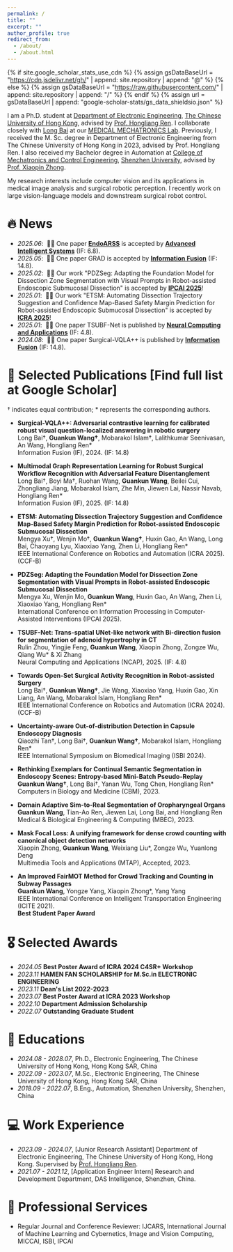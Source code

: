 ```yaml
---
permalink: /
title: ""
excerpt: ""
author_profile: true
redirect_from: 
  - /about/
  - /about.html
---
```

{% if site.google_scholar_stats_use_cdn %}
{% assign gsDataBaseUrl = "https://cdn.jsdelivr.net/gh/" | append: site.repository | append: "@" %}
{% else %}
{% assign gsDataBaseUrl = "https://raw.githubusercontent.com/" | append: site.repository | append: "/" %}
{% endif %}
{% assign url = gsDataBaseUrl | append: "google-scholar-stats/gs_data_shieldsio.json" %}

<span class='anchor' id='about-me'></span>

I am a Ph.D. student at [Department of Electronic Engineering](https://www.ee.cuhk.edu.hk/en-gb/), [The Chinese University of Hong Kong](https://www.cuhk.edu.hk/english/index.html), advised by [Prof. Hongliang Ren](https://www.ee.cuhk.edu.hk/en-gb/people/academic-staff/professors/prof-ren-hongliang). I collaborate closely with [Long Bai](https://longbai-cuhk.github.io/) at our [MEDICAL MECHATRONICS Lab](http://www.labren.org/mm/lab/). Previously, I received the M. Sc. degree in Department of Electronic Engineering from The Chinese University of Hong Kong in 2023, advised by Prof. Hongliang Ren. I also received my Bachelor degree in Automation at [College of Mechatronics and Control Engineering](https://cmce.szu.edu.cn/), [Shenzhen University](https://www.szu.edu.cn/), advised by [Prof. Xiaopin Zhong](https://cmce.szu.edu.cn/info/1686/5238.htm).

My research interests include computer vision and its applications in medical image analysis and surgical robotic perception. I recently work on large vision-language models and downstream surgical robot control.

<!-- <img src="images/my.jpg" alt="sym" width="50%" style="display: block; margin: 0 auto;"> -->


# 🔥 News
- *2025.06*: &nbsp;🎉🎉 One paper [**EndoARSS**](https://www.arxiv.org/abs/2506.06830) is accepted by [**Advanced Intelligent Systems**](https://advanced.onlinelibrary.wiley.com/journal/26404567) (IF: 6.8).
- *2025.05*: &nbsp;🎉🎉 One paper GRAD is accepted by [**Information Fusion**](https://www.sciencedirect.com/journal/information-fusion) (IF: 14.8).
- *2025.02*: &nbsp;🎉🎉 Our work "PDZSeg: Adapting the Foundation Model for Dissection Zone Segmentation with Visual Prompts in Robot-assisted Endoscopic Submucosal Dissection" is accepted by [**IPCAI 2025**](https://sites.google.com/view/ipcai2025)!
- *2025.01*: &nbsp;🎉🎉 Our work "ETSM: Automating Dissection Trajectory Suggestion and Confidence Map-Based Safety Margin Prediction for Robot-assisted Endoscopic Submucosal Dissection" is accepted by [**ICRA 2025**](https://2025.ieee-icra.org/)!
- *2025.01*: &nbsp;🎉🎉 One paper TSUBF-Net is published by [**Neural Computing and Applications**](https://link.springer.com/article/10.1007/s00521-024-10824-9) (IF: 4.8).
- *2024.08*: &nbsp;🎉🎉 One paper Surgical-VQLA++ is published by [**Information Fusion**](https://www.sciencedirect.com/science/article/pii/S1566253524003804) (IF: 14.8).


<span class='anchor' id='publications'></span>
# 📝 Selected Publications [Find full list at Google Scholar]

† indicates equal contribution; * represents the corresponding authors.
- **Surgical-VQLA++: Adversarial contrastive learning for calibrated robust visual question-localized answering in robotic surgery**<br>
  Long Bai†, **Guankun Wang†**, Mobarakol Islam†, Lalithkumar Seenivasan, An Wang, Hongliang Ren*<br>
  Information Fusion (IF), 2024. (IF: 14.8)

- **Multimodal Graph Representation Learning for Robust Surgical Workflow Recognition with Adversarial Feature Disentanglement**<br>
  Long Bai†, Boyi Ma†, Ruohan Wang, **Guankun Wang**, Beilei Cui, Zhongliang Jiang, Mobarakol Islam, Zhe Min, 	Jiewen Lai, Nassir Navab, Hongliang Ren*<br>
  Information Fusion (IF), 2025. (IF: 14.8)

- **ETSM: Automating Dissection Trajectory Suggestion and Confidence Map-Based Safety Margin Prediction for Robot-assisted Endoscopic Submucosal Dissection**<br>
  Mengya Xu†, Wenjin Mo†, **Guankun Wang†**, Huxin Gao, An Wang, Long Bai, Chaoyang Lyu, Xiaoxiao Yang, Zhen Li, Hongliang Ren*<br>
  IEEE International Conference on Robotics and Automation (ICRA 2025). (CCF-B)

- **PDZSeg: Adapting the Foundation Model for Dissection Zone Segmentation with Visual Prompts in Robot-assisted Endoscopic Submucosal Dissection**<br>
  Mengya Xu, Wenjin Mo, **Guankun Wang**, Huxin Gao, An Wang, Zhen Li, Xiaoxiao Yang, Hongliang Ren*<br>
  International Conference on Information Processing in Computer-Assisted Interventions (IPCAI 2025).

- **TSUBF-Net: Trans-spatial UNet-like network with Bi-direction fusion for segmentation of adenoid hypertrophy in CT**<br>
  Rulin Zhou, Yingjie Feng, **Guankun Wang**, Xiaopin Zhong, Zongze Wu, Qiang Wu* & Xi Zhang <br>
  Neural Computing and Applications (NCAP), 2025. (IF: 4.8)

- **Towards Open-Set Surgical Activity Recognition in Robot-assisted Surgery**<br>
  Long Bai†, **Guankun Wang†**, Jie Wang, Xiaoxiao Yang, Huxin Gao, Xin Liang, An Wang, Mobarakol Islam, 	Hongliang Ren*<br>
  IEEE International Conference on Robotics and Automation (ICRA 2024). (CCF-B)

- **Uncertainty-aware Out-of-distribution Detection in Capsule Endoscopy Diagnosis**<br>
  Qiaozhi Tan†, Long Bai†, **Guankun Wang†**, Mobarakol Islam, Hongliang Ren*<br>
  IEEE International Symposium on Biomedical Imaging (ISBI 2024).

- **Rethinking Exemplars for Continual Semantic Segmentation in Endoscopy Scenes: Entropy-based Mini-Batch Pseudo-Replay**<br>
  **Guankun Wang†**, Long Bai†, Yanan Wu, Tong Chen, Hongliang Ren*<br>
  Computers in Biology and Medicine (CBM), 2023.

- **Domain Adaptive Sim-to-Real Segmentation of Oropharyngeal Organs**<br>
  **Guankun Wang**, Tian-Ao Ren, Jiewen Lai, Long Bai, and Hongliang Ren<br>
  Medical & Biological Engineering & Computing (MBEC), 2023.

- **Mask Focal Loss: A unifying framework for dense crowd counting with canonical object detection networks**<br>
  Xiaopin Zhong, **Guankun Wang**, Weixiang Liu*, Zongze Wu, Yuanlong Deng<br>
  Multimedia Tools and Applications (MTAP), Accepted, 2023.

- **An Improved FairMOT Method for Crowd Tracking and Counting in Subway Passages**<br>
  **Guankun Wang**, Yongze Yang, Xiaopin Zhong*, Yang Yang<br>
  IEEE International Conference on Intelligent Transportation Engineering (ICITE 2021).<br>
  **Best Student Paper Award**

<span class='anchor' id='awards'></span>
# 🎖 Selected Awards
- *2024.05* **Best Poster Award of ICRA 2024 C4SR+ Workshop**
- *2023.11* **HAMEN FAN SCHOLARSHIP for M.Sc.in ELECTRONIC ENGINEERING**
- *2023.11* **Dean's List 2022-2023**
- *2023.07* **Best Poster Award at ICRA 2023 Workshop**
- *2022.10* **Department Admission Scholarship**
- *2022.07* **Outstanding Graduate Student**

<span class='anchor' id='work'></span>
# 📖 Educations
- *2024.08 - 2028.07*, Ph.D., Electronic Engineering, The Chinese University of Hong Kong, Hong Kong SAR, China
- *2022.09 - 2023.07*, M.Sc., Electronic Engineering, The Chinese University of Hong Kong, Hong Kong SAR, China
- *2018.09 - 2022.07*, B.Eng., Automation, Shenzhen University, Shenzhen, China

<span class='anchor' id='work'></span>
# 💻 Work Experience
- *2023.09 - 2024.07*, [Junior Research Assistant] Department of Electronic Engineering, The Chinese University of Hong Kong, Hong Kong. Supervised by [Prof. Hongliang Ren](https://www.ee.cuhk.edu.hk/en-gb/people/academic-staff/professors/prof-ren-hongliang).
- *2021.07 - 2021.12*, [Application Engineer Intern] Research and Development Department, DAS Intelligence, Shenzhen, China.

<span class='anchor' id='work'></span>
# 💬 Professional Services
- Regular Journal and Conference Reviewer:
  IJCARS, International Journal of Machine Learning and Cybernetics, Image and Vision Computing, MICCAI, ISBI, IPCAI
